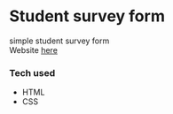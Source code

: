 # Student survey form
simple student survey form <br/>
Website [here]( https://ayush-pandey007.github.io/form.github.io/.)
### Tech used
- HTML
- CSS


 
